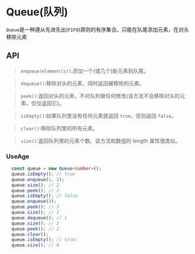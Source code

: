 # Queue(队列)

`Queue`是一种遵从先进先出(`FIFO`)原则的有序集合。只能在队尾添加元素，在对头移除元素

## API

>`enqueue(element(s))`:添加一个(或几个)新元素到队尾。

>`dequeue()`:移除对头的元素，同时返回被移除的元素。

>`peek()`:返回对头的元素，不对队列做任何修改(该方法不会移除对头的元素，仅仅返回它)。

>`isEmpty()`:如果队列里没有任何元素就返回 `true`，否则返回 `false`。

>`clear()`:移除队列里的所有元素。

>`size()`:返回队列里的元素个数。该方法和数组的 length 属性很类似。

### UseAge

```typescript
  const queue = new Queue<number>();
  queue.isEmpty(); // true
  queue.enqueue(1, 2);
  queue.size(); // 2
  queue.peek(); // 2
  queue.isEmpty(); // false
  queue.enqueue(3);
  queue.peek(); // 3
  queue.size(); // 3
  queue.dequeue(); // 1
  queue.size(); // 2
  queue.peek(); // 2
  queue.clear();
  queue.isEmpty(); // true;
  queue.size(); // 0
```
